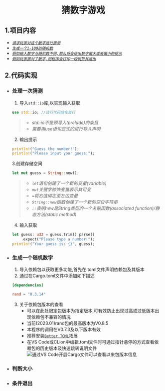 <div align="center">

# **猜数字游戏**</div>

## **1.项目内容**
* [_`请求玩家对这个数字进行猜测`_](https://github.com/SuperPrintf/Rust_Study/tree/main/2.initial#处理一次猜测)<br>
* [_`生成一个1-100的随机数`_](https://github.com/SuperPrintf/Rust_Study/tree/main/2.initial#生成一个随机数字)<br>
* [_`假如输入数字与随机数不同,那么将会给出数字偏大或者偏小的提示`_](https://github.com/SuperPrintf/Rust_Study/tree/main/2.initial#判断大小)<br>
* [_`假如玩家猜对了数字,则程序会打印一段祝贺并退出`_](https://github.com/SuperPrintf/Rust_Study/tree/main/2.initial#条件退出)<br>

## **2.代码实现**
* ### 处理一次猜测<br>
    1. 导入`std::io`库,以实现输入获取<br>
    ```rust
    use std::io; //该行代码放在首行
    ```
    >* _std::io不是预导入(prelude)的条目_<br>
    >* _需要用use语句显式的进行导入声明_<br>
    2. 输出提示<br>
    ```rust
    println!("Guess the number!");
    println!("Please input your guess:");
    ```
    3.创建存储空间<br>
    ```rust
    let mut guess = String::new();
    ```
    >* _`let`语句创建了一个新的变量(variable)_<br>
    >* _`mut`关键字修饰变量表示其可变_<br>
    >* _`=`将右值绑定至左边变量_<br>
    >* _`String::new`函数创建了一个新的空白字符串_<br>
    >* _`::`表明new是String类型的一个关联函数(associated function)/静态方法(static method)_<br>
    4. 输入获取<br>
    ```rust
    let guess: u32 = guess.trim().parse()
        .expect("Please type a number!");
    println!("Your guess is: {}", guess);
    ```
* ### 生成一个随机数字<br>
    1. 导入依赖包以获取更多功能,首先在.toml文件声明依赖包及其版本<br>
    2. 通过在Cargo.toml文件中添加如下描述<br>
    ```toml
    [dependencies]

    rand = "0.3.14"
    ```
    3. 关于依赖包版本的查看<br>
        * 可以在此处限定包版本为指定版本,可有效防止出现过高或过低版本出现依赖包不兼容的情况<br>
        * 当前(2023.01)rand包的最高版本为V0.8.5<br>
        * 本程序的调用在V0.7.3及以下版本有效<br>
        * 推荐安装[`Better TOML`](https://marketplace.visualstudio.com/items?itemName=bungcip.better-toml "拓展主页")拓展
        * 在VS Code或CLion中编辑.toml文件时可通过指针悬停的方式查看依赖包的历史版本及快速跳转说明文件<br>
        ![通过VS Code开启Cargo文件可以查看以来包版本信息](https://p.ipic.vip/ac6q7j.png "鼠标悬弹出下拉栏显示历史版本")<br>
* ### 判断大小<br>
* ### 条件退出<br>
